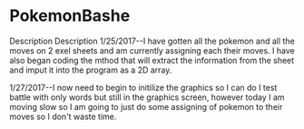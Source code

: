 # PokemonBashe
Description
Description 1/25/2017--I have gotten all the pokemon and all the moves on 2 exel sheets and am currently assigning each their moves. I have also began coding the mthod that will extract the information from the sheet and imput it into the program as a 2D array.

1/27/2017--I now need to begin to initilize the graphics so I can do I test battle with only words but still in the graphics screen, 
however today I am moving slow so I am going to just do some assigning of pokemon to their moves so I don't waste time.

